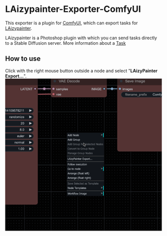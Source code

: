 # LAizypainter-Exporter-ComfyUI

This exporter is a plugin for [ComfyUI](https://comfyanonymous.github.io/ComfyUI_examples/), which can export tasks for [LAizypainter](https://github.com/DimaChaichan/LAizypainter). 

LAizypainter is a Photoshop plugin with which you can send tasks directly to a Stable Diffusion server.
More information about a [Task](https://github.com/DimaChaichan/LAizypainter?tab=readme-ov-file#task)

## How to use
Click with the right mouse button outside a node and select "**LAizyPainter Export...**". 
![open_dialog.gif](assets%2Fopen_dialog.gif)
